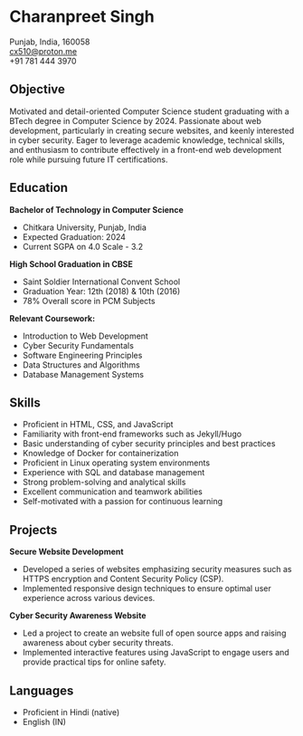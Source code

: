 # Charanpreet Singh

Punjab, India, 160058 <br>
[cx510@proton.me](cx510@proton.me) <br>
+91 781 444 3970

## Objective

Motivated and detail-oriented Computer Science student graduating with a BTech degree in Computer Science by 2024. Passionate about web development, particularly in creating secure websites, and keenly interested in cyber security. Eager to leverage academic knowledge, technical skills, and enthusiasm to contribute effectively in a front-end web development role while pursuing future IT certifications.

## Education

**Bachelor of Technology in Computer Science**

- Chitkara University, Punjab, India  
- Expected Graduation: 2024
- Current SGPA on 4.0 Scale - 3.2

**High School Graduation in CBSE**

- Saint Soldier International Convent School
- Graduation Year: 12th (2018) & 10th (2016)
- 78% Overall score in PCM Subjects

**Relevant Coursework:**

- Introduction to Web Development
- Cyber Security Fundamentals
- Software Engineering Principles
- Data Structures and Algorithms
- Database Management Systems

## Skills

- Proficient in HTML, CSS, and JavaScript
- Familiarity with front-end frameworks such as Jekyll/Hugo
- Basic understanding of cyber security principles and best practices
- Knowledge of Docker for containerization
- Proficient in Linux operating system environments
- Experience with SQL and database management
- Strong problem-solving and analytical skills
- Excellent communication and teamwork abilities
- Self-motivated with a passion for continuous learning

## Projects

**Secure Website Development**

- Developed a series of websites emphasizing security measures such as HTTPS encryption and Content Security Policy (CSP).
- Implemented responsive design techniques to ensure optimal user experience across various devices.

**Cyber Security Awareness Website**

- Led a project to create an website full of open source apps and raising awareness about cyber security threats.
- Implemented interactive features using JavaScript to engage users and provide practical tips for online safety.

## Languages

- Proficient in Hindi (native)
- English (IN)
